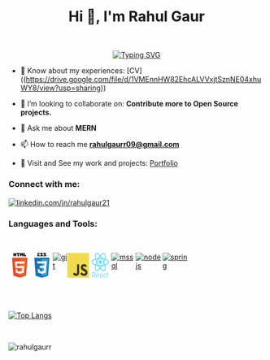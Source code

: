 <h1 align="center">Hi 👋, I'm Rahul Gaur</h1>

<br/>
<div align="center">
  
[![Typing SVG](https://readme-typing-svg.herokuapp.com?font=poppins&weight=800&size=32&pause=994&background=E233FF00&width=452&lines=Full+Stack+Web+Developer;Frontend+Development;Backend+Development)](https://git.io/typing-svg)
</div>


- 📃 Know about my experiences: [CV] ((https://drive.google.com/file/d/1VMEnnHW82EhcALVVxjtSznNE04xhuWY8/view?usp=sharing))

- 🌱 I’m looking to collaborate on: **Contribute more to Open Source projects.**

- 💬 Ask me about **MERN**

- 📫 How to reach me **rahulgaurr09@gmail.com**
- 🔗 Visit and See my work and projects: [Portfolio](https://rahul-portfolio-sep-updated-2023.netlify.app/)

<h3 align="left">Connect with me:</h3>
<p align="left">
<a href="https://linkedin.com/in/linkedin.com/in/rahulgaur21" target="blank"><img align="center" src="https://raw.githubusercontent.com/rahuldkjain/github-profile-readme-generator/master/src/images/icons/Social/linked-in-alt.svg" alt="linkedin.com/in/rahulgaur21" height="30" width="40" /></a>
</p>

<h3 align="left">Languages and Tools:</h3>
<br/>
<p align="left"; style="display: flex;justify-content: space-evenly;width: 70%;"> 
<a href="https://html.com/" target="_blank" rel="noreferrer"> <img src="https://raw.githubusercontent.com/devicons/devicon/master/icons/html5/html5-original-wordmark.svg" alt="css3" width="50" height="50"/> </a>
<a href="https://www.w3schools.com/css/" target="_blank" rel="noreferrer"> <img src="https://raw.githubusercontent.com/devicons/devicon/master/icons/css3/css3-original-wordmark.svg" alt="css3" width="50" height="50"/> </a>
 <a href="https://git-scm.com/" target="_blank" rel="noreferrer"> <img src="https://www.vectorlogo.zone/logos/git-scm/git-scm-icon.svg" alt="git"width="50" height="50"/> </a> <a href="https://developer.mozilla.org/en-US/docs/Web/JavaScript" target="_blank" rel="noreferrer"> <img src="https://raw.githubusercontent.com/devicons/devicon/master/icons/javascript/javascript-original.svg" alt="javascript"width="50" height="50"/> </a>
  <a href="https://reactjs.org/" target="_blank" rel="noreferrer"> <img src="https://raw.githubusercontent.com/devicons/devicon/master/icons/react/react-original-wordmark.svg" alt="linux"width="50" height="50"/> </a>
   <a href="https://expressjs.com/" target="_blank" rel="noreferrer"> <img src="https://camo.githubusercontent.com/61c5577620394e8fa6c68fd59533e217cb13d422ff36ff492b41d4a8e4b36bb6/68747470733a2f2f696d616765732e747574652e696f2f747574652f746f7069632f657870726573732d6a732e706e67" alt="mssql"width="50" height="50"/> </a>
    <a href="https://nodejs.org" target="_blank" rel="noreferrer"> <img src="https://camo.githubusercontent.com/bbba541fd5eca8a97e88260802b880c42be3c7f480b96978b2401517a7a61bf0/68747470733a2f2f7777772e7468652d6775696c642e6465762f626c6f672d6173736574732f6e6f64656a732d65736d2f6e6f64656a735f6c6f676f2e706e67" alt="nodejs"width="50" height="50"/> </a>
     <a href="https://www.mongodb.com/" target="_blank" rel="noreferrer"> <img src="https://camo.githubusercontent.com/392d75476895c9816d8e92b0d92e31fd570beb25bd4d339dd215afc2d90d66c1/68747470733a2f2f6173736574732d676c6f62616c2e776562736974652d66696c65732e636f6d2f3630303966366631303964353165363062393131626135332f3630323332633766656539663237383637346462396332635f396b69622d333534783431352d756e6e616d65642d6d6f6e676f64622d6c6f676f2d73762d31313536323836303732336d67656d706e6d7271332e706e67" alt="spring"width="50" height="50"/> </a> </p>

<br/>



</br>



[![Top Langs](https://github-readme-stats.vercel.app/api/top-langs/?username=RahulGaurr&layout=compact&text_color=daf7dc&bg_color=151515)](https://github.com/Coolasid/github-readme-stats)

</br>

<p align="left"> <img src="https://komarev.com/ghpvc/?username=rahulgaurr&label=Profile%20views&color=0e75b6&style=flat" alt="rahulgaurr" /> </p>
